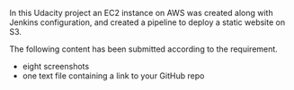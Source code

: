 In this Udacity project an EC2 instance on AWS was created along with Jenkins configuration, and created a pipeline to deploy a static website on S3.

The following content has been submitted according to the requirement.
- eight screenshots
- one text file containing a link to your GitHub repo
